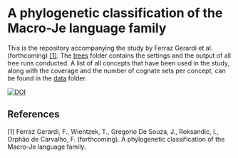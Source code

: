 # A phylogenetic classification of the Macro-Je language family

This is the repository accompanying the study by Ferraz Gerardi et al. (forthcoming) [[1]](#1).
The [trees](/trees/) folder contains the settings and the output of all tree runs conducted. A list of all concepts that have been used in the study, along with the coverage and the number of cognate sets per concept, can be found in the [data](/data/) folder.  

[![DOI](https://zenodo.org/badge/913783323.svg)](https://zenodo.org/badge/latestdoi/913783323)

## References
<a id="1">[1]</a> 
Ferraz Gerardi, F., Wientzek, T., Gregorio De Souza, J., Roksandic, I., Orphão de Carvalho, F. (forthcoming).
A phylogenetic classification of the Macro-Je language family.
